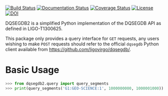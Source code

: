 [![Build Status](https://travis-ci.com/duncanmmacleod/dqsegdb2.svg?branch=master)](https://travis-ci.com/duncanmmacleod/dqsegdb2)
[![Documentation Status](https://readthedocs.org/projects/dqsegdb2/badge/?version=latest)](https://dqsegdb2.readthedocs.io/en/latest/?badge=latest)
[![Coverage Status](https://coveralls.io/repos/github/duncanmmacleod/dqsegdb2/badge.svg?branch=master)](https://coveralls.io/github/duncanmmacleod/dqsegdb2?branch=master)
[![License](https://img.shields.io/pypi/l/dqsegdb2.svg)](https://choosealicense.com/licenses/gpl-3.0/)
[![DOI](https://zenodo.org/badge/136390328.svg)](https://zenodo.org/badge/latestdoi/136390328)

DQSEGDB2 is a simplified Python implementation of the DQSEGDB API as defined in
LIGO-T1300625.

This package only provides a query interface for `GET` requests, any users
wishing to make `POST` requests should refer to the official `dqsegdb` Python
client available from https://github.com/ligovirgo/dqsegdb/.

# Basic Usage

```python
>>> from dqsegdb2.query import query_segments
>>> print(query_segments('G1:GEO-SCIENCE:1', 1000000000, 1000001000))
```
